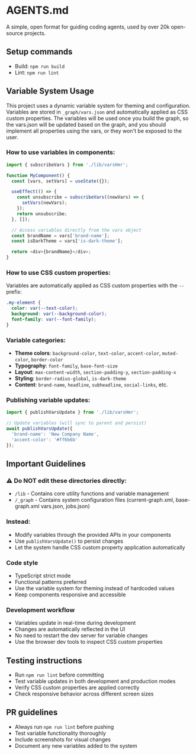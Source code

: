 # AGENTS.md

A simple, open format for guiding coding agents, used by over 20k open-source projects.

## Setup commands

- Build: `npm run build`
- Lint: `npm run lint`

## Variable System Usage

This project uses a dynamic variable system for theming and configuration. Variables are stored in `_graph/vars.json` and automatically applied as CSS custom properties. The variables will be used once you build the graph, so the vars.json will be updated based on the graph, and you should implement all properties using the vars, or they won't be exposed to the user.

### How to use variables in components:

```typescript
import { subscribeVars } from './lib/varsHmr';

function MyComponent() {
  const [vars, setVars] = useState({});

  useEffect(() => {
    const unsubscribe = subscribeVars((newVars) => {
      setVars(newVars);
    });
    return unsubscribe;
  }, []);

  // Access variables directly from the vars object
  const brandName = vars['brand-name'];
  const isDarkTheme = vars['is-dark-theme'];

  return <div>{brandName}</div>;
}
```

### How to use CSS custom properties:

Variables are automatically applied as CSS custom properties with the `--` prefix:

```css
.my-element {
  color: var(--text-color);
  background: var(--background-color);
  font-family: var(--font-family);
}
```

### Variable categories:

- **Theme colors**: `background-color`, `text-color`, `accent-color`, `muted-color`, `border-color`
- **Typography**: `font-family`, `base-font-size`
- **Layout**: `max-content-width`, `section-padding-y`, `section-padding-x`
- **Styling**: `border-radius-global`, `is-dark-theme`
- **Content**: `brand-name`, `headline`, `subheadline`, `social-links`, etc.

### Publishing variable updates:

```typescript
import { publishVarsUpdate } from './lib/varsHmr';

// Update variables (will sync to parent and persist)
await publishVarsUpdate({
  'brand-name': 'New Company Name',
  'accent-color': '#ff6b6b'
});
```

## Important Guidelines

### ⚠️ Do NOT edit these directories directly:
- `/lib` - Contains core utility functions and variable management
- `/_graph` - Contains system configuration files (current-graph.xml, base-graph.xml vars.json, jobs.json)

### Instead:
- Modify variables through the provided APIs in your components
- Use `publishVarsUpdate()` to persist changes
- Let the system handle CSS custom property application automatically

### Code style
- TypeScript strict mode
- Functional patterns preferred
- Use the variable system for theming instead of hardcoded values
- Keep components responsive and accessible

### Development workflow
- Variables update in real-time during development
- Changes are automatically reflected in the UI
- No need to restart the dev server for variable changes
- Use the browser dev tools to inspect CSS custom properties

## Testing instructions

- Run `npm run lint` before committing
- Test variable updates in both development and production modes
- Verify CSS custom properties are applied correctly
- Check responsive behavior across different screen sizes

## PR guidelines

- Always run `npm run lint` before pushing
- Test variable functionality thoroughly
- Include screenshots for visual changes
- Document any new variables added to the system
